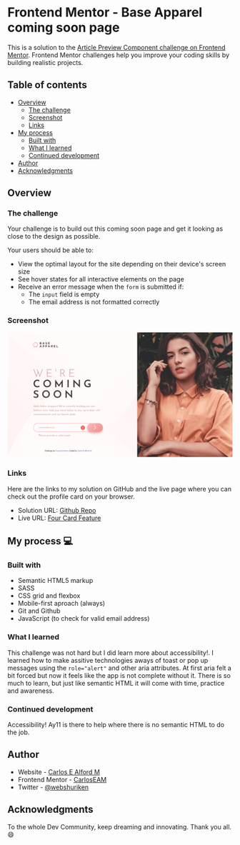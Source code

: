 # Frontend Mentor - Base Apparel coming soon page

This is a solution to the [Article Preview Component challenge on Frontend Mentor](https://www.frontendmentor.io/challenges/base-apparel-coming-soon-page-5d46b47f8db8a7063f9331a0/hub/base-apparel-coming-soon-page-Kuv6WZdD1). Frontend Mentor challenges help you improve your coding skills by building realistic projects.

## Table of contents

- [Overview](#overview)
  - [The challenge](#the-challenge)
  - [Screenshot](#screenshot)
  - [Links](#links)
- [My process](#my-process)
  - [Built with](#built-with)
  - [What I learned](#what-i-learned)
  - [Continued development](#continued-development)
- [Author](#author)
- [Acknowledgments](#acknowledgments)

## Overview

### The challenge

Your challenge is to build out this coming soon page and get it looking as close to the design as possible.

Your users should be able to:

- View the optimal layout for the site depending on their device's screen size
- See hover states for all interactive elements on the page
- Receive an error message when the `form` is submitted if:
  - The `input` field is empty
  - The email address is not formatted correctly

### Screenshot

![screenshot of the Base Apparel coming soon page](./screenshot.png)

### Links

Here are the links to my solution on GitHub and the live page where you can check out the profile card on your browser.

- Solution URL: [Github Repo](https://github.com/web-shuriken/frontend-mentor-my-solutions/tree/main/base-pparel-coming-soon-page)
- Live URL: [Four Card Feature](https://web-shuriken.github.io/frontend-mentor-my-solutions/base-pparel-coming-soon-page/)

## My process :computer:

### Built with

- Semantic HTML5 markup
- SASS
- CSS grid and flexbox
- Mobile-first aproach (always)
- Git and Github
- JavaScript (to check for valid email address)

### What I learned

This challenge was not hard but I did learn more about accessibility!. I learned how to make assitive technologies aways of toast or pop up messages using the `role="alert"` and other aria attributes. At first aria felt a bit forced but now it feels like the app is not complete without it. There is so much to learn, but just like semantic HTML it will come with time, practice and awareness.

### Continued development

Accessibility! Ay11 is there to help where there is no semantic HTML to do the job.

## Author

- Website - [Carlos E Alford M](https://carlosealford.com)
- Frontend Mentor - [CarlosEAM](https://www.frontendmentor.io/profile/WebShuriken)
- Twitter - [@webshuriken](https://www.twitter.com/webshuriken)

## Acknowledgments

To the whole Dev Community, keep dreaming and innovating. Thank you all. :smile:
